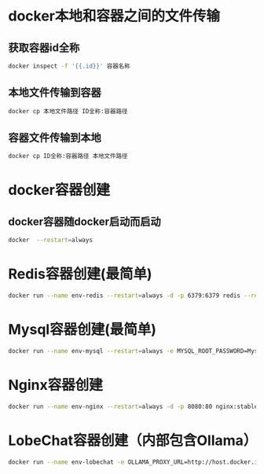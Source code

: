 # docker本地和容器之间的文件传输

## 获取容器id全称

```bash
docker inspect -f '{{.id}}' 容器名称
```

## 本地文件传输到容器

```bash
docker cp 本地文件路径 ID全称:容器路径
```

## 容器文件传输到本地

```bash
docker cp ID全称:容器路径 本地文件路径
```

# docker容器创建

## docker容器随docker启动而启动

```bash
docker  --restart=always
```

# Redis容器创建(最简单)

```bash
docker run --name env-redis --restart=always -d -p 6379:6379 redis --requirepass Redis.123
```

# Mysql容器创建(最简单)

```bash
docker run --name env-mysql --restart=always -e MYSQL_ROOT_PASSWORD=Mysql.123 -d -p 3306:3306 mysql
```

# Nginx容器创建

```bash
docker run --name env-nginx --restart=always -d -p 8080:80 nginx:stable-perl
```

# LobeChat容器创建（内部包含Ollama）

```bash
docker run --name env-lobechat -e OLLAMA_PROXY_URL=http://host.docker.internal:11434/v1 -d -p 3210:3210 lobehub/lobe-chat
```